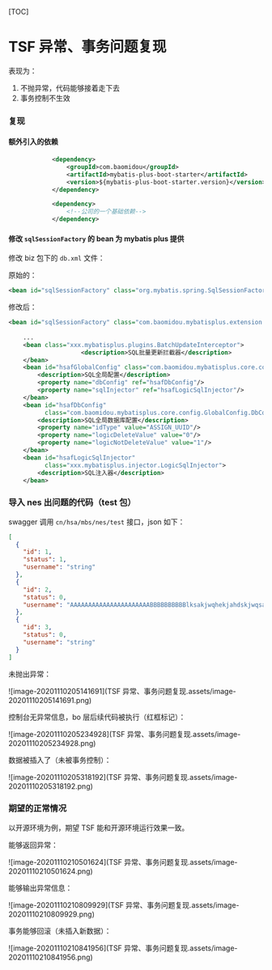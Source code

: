 [TOC]

# TSF 异常、事务问题复现

表现为：

1. 不抛异常，代码能够接着走下去
2. 事务控制不生效

### 复现

#### 额外引入的依赖

``` xml
            <dependency>
                <groupId>com.baomidou</groupId>
                <artifactId>mybatis-plus-boot-starter</artifactId>
                <version>${mybatis-plus-boot-starter.version}</version>
            </dependency>

            <dependency>
                <!--公司的一个基础依赖-->
            </dependency>
```

#### 修改 `sqlSessionFactory` 的 bean 为 mybatis plus 提供

修改 biz 包下的 `db.xml` 文件：

原始的：

``` xml
<bean id="sqlSessionFactory" class="org.mybatis.spring.SqlSessionFactoryBean">
```

修改后：

``` xml
<bean id="sqlSessionFactory" class="com.baomidou.mybatisplus.extension.spring.MybatisSqlSessionFactoryBean">
    
    ...
    <bean class="xxx.mybatisplus.plugins.BatchUpdateInterceptor">
                    <description>SQL批量更新拦截器</description>
    </bean>
    <bean id="hsafGlobalConfig" class="com.baomidou.mybatisplus.core.config.GlobalConfig">
        <description>SQL全局配置</description>
        <property name="dbConfig" ref="hsafDbConfig"/>
        <property name="sqlInjector" ref="hsafLogicSqlInjector"/>
    </bean>
    <bean id="hsafDbConfig"
          class="com.baomidou.mybatisplus.core.config.GlobalConfig.DbConfig">
        <description>SQL全局数据库配置</description>
        <property name="idType" value="ASSIGN_UUID"/>
        <property name="logicDeleteValue" value="0"/>
        <property name="logicNotDeleteValue" value="1"/>
    </bean>
    <bean id="hsafLogicSqlInjector"
          class="xxx.mybatisplus.injector.LogicSqlInjector">
        <description>SQL注入器</description>
    </bean>
```

### 导入 nes 出问题的代码（test 包）

swagger 调用 `cn/hsa/mbs/nes/test` 接口，json 如下：

``` json
[
  {
    "id": 1,
    "status": 1,
    "username": "string"
  },
  {
    "id": 2,
    "status": 0,
    "username": "AAAAAAAAAAAAAAAAAAAAAABBBBBBBBBBlksakjwqhekjahdskjwqsadBBBBBBBBBBCCCCCCCCC"
  },
  {
    "id": 3,
    "status": 0,
    "username": "string"
  }
]
```

未抛出异常：

![image-20201110205141691](TSF 异常、事务问题复现.assets/image-20201110205141691.png)

控制台无异常信息，bo 层后续代码被执行（红框标记）：

![image-20201110205234928](TSF 异常、事务问题复现.assets/image-20201110205234928.png)

数据被插入了（未被事务控制）：

![image-20201110205318192](TSF 异常、事务问题复现.assets/image-20201110205318192.png)

### 期望的正常情况

以开源环境为例，期望 TSF 能和开源环境运行效果一致。

能够返回异常：

![image-20201110210501624](TSF 异常、事务问题复现.assets/image-20201110210501624.png)

能够输出异常信息：

![image-20201110210809929](TSF 异常、事务问题复现.assets/image-20201110210809929.png)

事务能够回滚（未插入新数据）：

![image-20201110210841956](TSF 异常、事务问题复现.assets/image-20201110210841956.png)